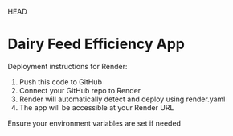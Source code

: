  HEAD
# Dairy Feed Efficiency App

Deployment instructions for Render:

1. Push this code to GitHub
2. Connect your GitHub repo to Render
3. Render will automatically detect and deploy using render.yaml
4. The app will be accessible at your Render URL

Ensure your environment variables are set if needed

